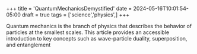+++
title = 'QuantumMechanicsDemystified'
date = 2024-05-16T10:01:54-05:00
draft = true
tags = ['science','physics',]
+++




Quantum mechanics is the branch of physics that describes the behavior of particles at the smallest scales. This article provides an accessible introduction to key concepts such as wave-particle duality, superposition, and entanglement